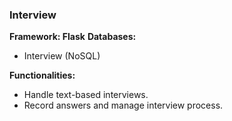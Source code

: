 ### Interview

**Framework: Flask**
**Databases:**
- Interview (NoSQL)

**Functionalities:**
- Handle text-based interviews.
- Record answers and manage interview process.
